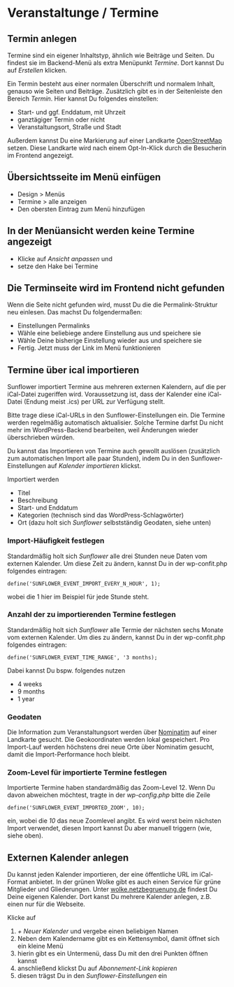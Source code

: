 # Veranstaltunge / Termine

## Termin anlegen
Termine sind ein eigener Inhaltstyp, ähnlich wie Beiträge und Seiten. Du findest sie im Backend-Menü als extra Menüpunkt *Termine*. Dort kannst Du auf *Erstellen* klicken.

Ein Termin besteht aus einer normalen Überschrift und normalem Inhalt, genauso wie Seiten und Beiträge. Zusätzlich gibt es in der Seitenleiste den Bereich *Termin*. Hier kannst Du folgendes einstellen:

- Start- und ggf. Enddatum, mit Uhrzeit
- ganztägiger Termin oder nicht
- Veranstaltungsort, Straße und Stadt

Außerdem kannst Du eine Markierung auf einer Landkarte [OpenStreetMap](https://www.openstreetmap.de/) setzen. Diese Landkarte wird nach einem Opt-In-Klick durch die Besucherin im Frontend angezeigt.


## Übersichtsseite im Menü einfügen
- Design > Menüs
- Termine > alle anzeigen
- Den obersten Eintrag zum Menü hinzufügen

## In der Menüansicht werden keine Termine angezeigt
- Klicke auf *Ansicht anpassen* und
- setze den Hake bei Termine

## Die Terminseite wird im Frontend nicht gefunden
Wenn die Seite nicht gefunden wird, musst Du die die Permalink-Struktur neu einlesen.
Das machst Du folgendermaßen:
- Einstellungen Permalinks
- Wähle eine beliebiege andere Einstellung aus und speichere sie
- Wähle Deine bisherige Einstellung wieder aus und speichere sie
- Fertig. Jetzt muss der Link im Menü funktionieren

## Termine über ical importieren
Sunflower importiert Termine aus mehreren externen Kalendern, auf die per iCal-Datei zugeriffen wird. Voraussetzung ist, dass der Kalender eine iCal-Datei (Endung meist .ics) per URL zur Verfügung stellt.

Bitte trage diese iCal-URLs in den Sunflower-Einstellungen ein. Die Termine werden regelmäßig automatisch aktualisier. Solche Termine darfst Du nicht mehr im WordPress-Backend bearbeiten, weil Änderungen wieder überschrieben würden.

Du kannst das Importieren von Termine auch gewollt auslösen (zusätzlich zum automatischen Import alle paar Stunden), indem Du in den Sunflower-Einstellungen auf *Kalender importieren* klickst.

Importiert werden

- Titel
- Beschreibung
- Start- und Enddatum
- Kategorien (technisch sind das WordPress-Schlagwörter)
- Ort (dazu holt sich *Sunflower* selbstständig Geodaten, siehe unten)

### Import-Häufigkeit festlegen
Standardmäßig holt sich *Sunflower* alle drei Stunden neue Daten vom externen Kalender. Um diese Zeit zu ändern, kannst Du in der wp-confit.php folgendes eintragen:

``define('SUNFLOWER_EVENT_IMPORT_EVERY_N_HOUR', 1);``

wobei die 1 hier im Beispiel für jede Stunde steht.

### Anzahl der zu importierenden Termine festlegen
Standardmäßig holt sich *Sunflower* alle Termie der nächsten sechs Monate vom externen Kalender. Um dies zu ändern, kannst Du in der wp-confit.php folgendes eintragen:

``define('SUNFLOWER_EVENT_TIME_RANGE', '3 months);``

Dabei kannst Du bspw. folgendes nutzen

- 4 weeks
- 9 months
- 1 year

### Geodaten
Die Information zum Veranstaltungsort werden über [Nominatim](https://nominatim.openstreetmap.org/ui/) auf einer Landkarte gesucht. Die Geokoordinaten werden lokal gespeichert. Pro Import-Lauf werden höchstens drei neue Orte über Nominatim gesucht, damit die Import-Performance hoch bleibt. 

### Zoom-Level für importierte Termine festlegen
Importierte Termine haben standardmäßig das Zoom-Level 12. Wenn Du davon abweichen möchtest, tragte in der *wp-config.php* bitte die Zeile

``define('SUNFLOWER_EVENT_IMPORTED_ZOOM', 10);``

ein, wobei die *10* das neue Zoomlevel angibt. Es wird werst beim nächsten Import verwendet, diesen Import kannst Du aber manuell triggern (wie, siehe oben).

## Externen Kalender anlegen
Du kannst jeden Kalender importieren, der eine öffentliche URL im iCal-Format anbietet. In der grünen Wolke gibt es auch einen Service für grüne Mitglieder und Gliederungen. Unter
[wolke.netzbegruenung.de](https://wolke.netzbegruenung.de/apps/calendar/dayGridMonth/now)
findest Du Deine eigenen Kalender. Dort kanst Du mehrere Kalender anlegen, z.B. einen nur für die Webseite.

Klicke auf 

1. *+ Neuer Kalender* und vergebe einen beliebigen Namen
2. Neben dem Kalendername gibt es ein Kettensymbol, damit öffnet sich ein kleine Menü
3. hierin gibt es ein Untermenü, dass Du mit den drei Punkten öffnen kannst
4. anschließend klickst Du auf *Abonnement-Link kopieren*
5. diesen trägst Du in den *Sunflower-Einstellungen* ein




